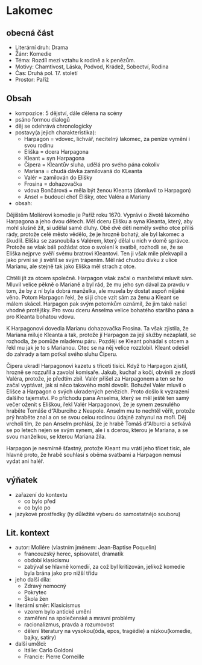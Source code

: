 # Lakomec

## obecná část

- Literární druh: Drama
- Žánr: Komedie
- Téma: Rozdíl mezi vztahu k rodině a k penězům.
- Motivy: Chamtivost, Láska, Podvod, Krádež, Sobectví, Rodina
- Čas: Druhá pol. 17. století
- Prostor: Paříž

## Obsah

- kompozice: 5 dějství, dále dělena na scény
- psáno formou dialogů
- děj se odehrává chronologicky
- postavy(a jejich charakteristika):
  - Harpagon = vdovec, lichvář, necitelný lakomec, za peníze vymění i svou rodinu
  - Eliška = dcera Harpagona
  - Kleant = syn Harpagona
  - Čipera = Kleantův sluha, udělá pro svého pána cokoliv
  - Mariana = chudá dávka zamilovaná do KLeanta
  - Valér = zamilován do Elišky
  - Frosina = dohazovačka
  - vdova Bončárová = měla být ženou Kleanta (domluvil to Harpagon)
  - Ansel = budoucí choť Elišky, otec Valéra a Mariany
- obsah:

Dějištěm Moliérovi komedie je Paříž roku 1670. Vypráví o životě lakomého Harpagona a jeho dvou dětech. Měl dceru Elišku a syna Kleanta, který, aby mohl slušně žít, si udělal samé dluhy. Obě dvě děti neměly svého otce příliš rády, protože celé město vědělo, že je hrozně bohatý, ale byl lakomec a škudlil.
Eliška se zasnoubila s Valérem, který dělal u nich v domě správce. Protože se však báli požádat otce o svolení k svatbě, rozhodli se, že se Eliška nejprve svěří svému bratrovi Kleantovi. Ten ji však mile překvapil a jako první se jí svěřil se svým trápením. Měl rád chudou dívku z ulice Marianu, ale stejně tak jako Eliška měl strach z otce.

Chtěli jít za otcem společně. Harpagon však začal o manželství mluvit sám. Mluvil velice pěkně o Marianě a byl rád, že mu jeho syn dával za pravdu v tom, že by z ní byla dobrá manželka, ale musela by dostat aspoň nějaké věno. Potom Harpagon řekl, že si ji chce vzít sám za ženu a Kleant se málem skácel. Harpagon pak svým potomkům oznámil, že jim také našel vhodné protějšky. Pro svou dceru Anselma velice bohatého staršího pána a pro Kleanta bohatou vdovu.

K Harpagonovi dovedla Marianu dohazovačka Frosina. Ta však zjistila, že Mariana miluje Kleanta a tak, protože jí Harpagon za její služby nezaplatil, se rozhodla, že pomůže mladému páru. Později se Kleant pohádal s otcem a řekl mu jak je to s Marianou. Otec se na něj velice rozzlobil. Kleant odešel do zahrady a tam potkal svého sluhu Čiperu.

Čipera ukradl Harpagonovi kazetu s třiceti tisíci. Když to Harpagon zjistil, hrozně se rozzuřil a zavolal komisaře. Jakub, kuchař a kočí, obvinili ze zlosti Valéra, protože, je předtím zbil. Valér přišel za Harpagonem a ten se ho začal vyptávat, jak si něco takového mohl dovolit. Bohužel Valér mluvil o Elišce a Harpagon o svých ukradených penězích. Proto došlo k vyzrazení dalšího tajemství. Po příchodu pana Anselma, který se měl ještě ten samý večer oženit s Eliškou, řekl Valér Harpagonovi, že je synem zesnulého hraběte Tomáše d“Alburciho z Neapole. Anselm mu to nechtěl věřit, protože prý hraběte znal a on se svou celou rodinou údajně zahynul na moři.
Děj vrcholí tím, že pan Anselm prohlásí, že je hrabě Tomáš d“Alburci a setkává se po letech nejen se svým synem, ale i s dcerou, kterou je Mariana, a se svou manželkou, se kterou Mariana žila.

Harpagon je nesmírně šťastný, protože Kleant mu vrátí jeho třicet tisíc, ale hlavně proto, že hrabě souhlasí s oběma svatbami a Harpagon nemusí vydat ani haléř.
## výňatek

- zařazení do kontextu
  - co bylo před
  - co bylo po
- jazykové prostředky (ty důležité vyberu do samostatnéjo souboru)

## Lit. kontext

- autor: Moliére (vlastním jménem: Jean-Baptise Poquelin)
  - francouzský herec, spisovatel, dramatik
  - období klasicismu
  - zabýval se hlavně komedií, za což byl kritizován, jelikož komedie byla brána jako pro nižší třídu
- jeho další díla:
  - Zdravý nemocný
  - Pokrytec
  - Škola žen
- literární směr: Klasicismus
  - vzorem bylo antické umění
  - zaměření na společenské a mravní problémy
  - racionalizmus, pravda a rozumovost
  - dělení literatury na vysokou(óda, epos, tragédie) a nízkou(komedie, bajky, satiry)
- další umělci:
  - Itálie: Carlo Goldoni
  - Francie: Pierre Corneille

